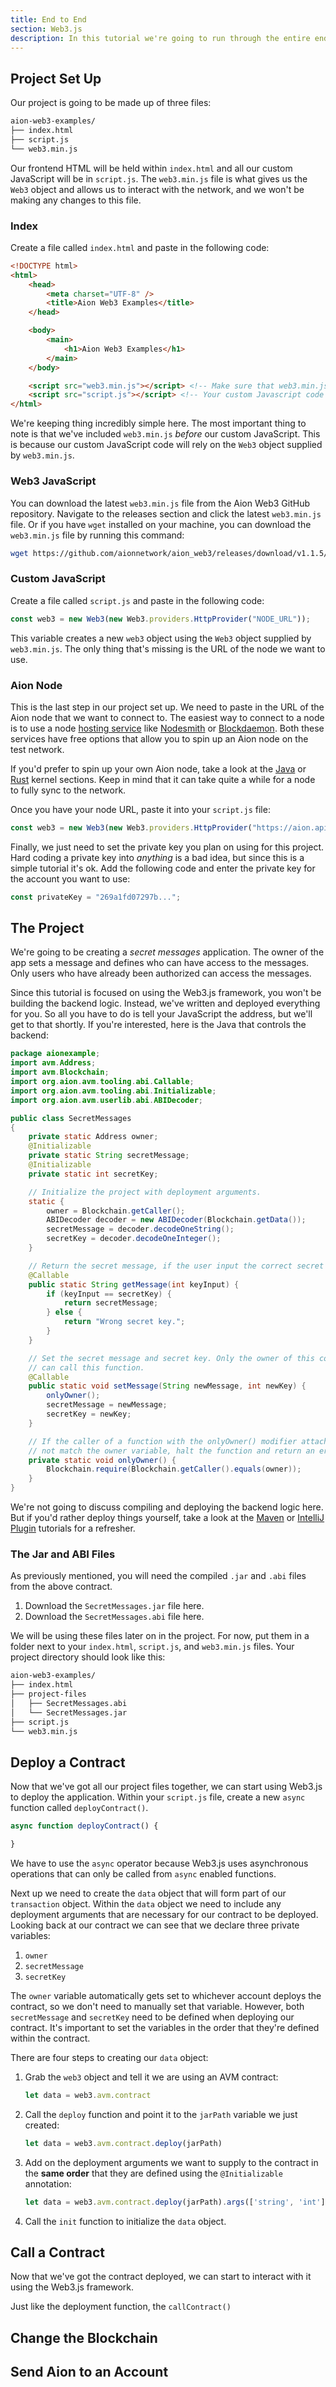 ```yaml
---
title: End to End
section: Web3.js
description: In this tutorial we're going to run through the entire end-to-end process of setting up your Web3.js project, connecting to a node, deploying a contract, and then interacting with it. This is a great place to get started with building web front-ends for your applications. We'll be supplying a sample contract for you to use, so you don't have to write any Java in this tutorial, and can focus on the JavaScript.
---
```


## Project Set Up

Our project is going to be made up of three files:

```bash
aion-web3-examples/
├── index.html
├── script.js
└── web3.min.js
```

Our frontend HTML will be held within `index.html` and all our custom JavaScript will be in `script.js`. The `web3.min.js` file is what gives us the `Web3` object and allows us to interact with the network, and we won't be making any changes to this file.

### Index

Create a file called `index.html` and paste in the following code:

```html
<!DOCTYPE html>
<html>
    <head>
        <meta charset="UTF-8" />
        <title>Aion Web3 Examples</title>
    </head>

    <body>
        <main>
            <h1>Aion Web3 Examples</h1>
        </main>
    </body>

    <script src="web3.min.js"></script> <!-- Make sure that web3.min.js is included before any other scripts. -->
    <script src="script.js"></script> <!-- Your custom Javascript code will go in here. -->
</html>
```

We're keeping thing incredibly simple here. The most important thing to note is that we've included `web3.min.js` _before_ our custom JavaScript. This is because our custom JavaScript code will rely on the `Web3` object supplied by `web3.min.js`.

### Web3 JavaScript

You can download the latest `web3.min.js` file from the Aion Web3 GitHub repository. Navigate to the releases section and click the latest `web3.min.js` file. Or if you have `wget` installed on your machine, you can download the `web3.min.js` file by running this command:

```bash
wget https://github.com/aionnetwork/aion_web3/releases/download/v1.1.5/web3.min.js
```

### Custom JavaScript

Create a file called `script.js` and paste in the following code:

```javascript
const web3 = new Web3(new Web3.providers.HttpProvider("NODE_URL"));
```

This variable creates a new `web3` object using the `Web3` object supplied by `web3.min.js`. The only thing that's missing is the URL of the node we want to use.

### Aion Node

This is the last step in our project set up. We need to paste in the URL of the Aion node that we want to connect to. The easiest way to connect to a node is to use a node [hosting service](nodes-hosting-services) like [Nodesmith](https://nodesmith.io/) or [Blockdaemon](https://blockdaemon.com/). Both these services have free options that allow you to spin up an Aion node on the test network.

If you'd prefer to spin up your own Aion node, take a look at the [Java](nodes-java-overview) or [Rust](nodes-rust-overview) kernel sections. Keep in mind that it can take quite a while for a node to fully sync to the network.

Once you have your node URL, paste it into your `script.js` file:

```javascript
const web3 = new Web3(new Web3.providers.HttpProvider("https://aion.api.nodesmith.io/v1/mastery/jsonrpc?apiKey=ab40c8f..."));
```

Finally, we just need to set the private key you plan on using for this project. Hard coding a private key into _anything_ is a bad idea, but since this is a simple tutorial it's ok. Add the following code and enter the private key for the account you want to use:

```javascript
const privateKey = "269a1fd07297b...";
```

## The Project

We're going to be creating a _secret messages_ application. The owner of the app sets a message and defines who can have access to the messages. Only users who have already been authorized can access the messages.

Since this tutorial is focused on using the Web3.js framework, you won't be building the backend logic. Instead, we've written and deployed everything for you. So all you have to do is tell your JavaScript the address, but we'll get to that shortly. If you're interested, here is the Java that controls the backend:

```java
package aionexample;
import avm.Address;
import avm.Blockchain;
import org.aion.avm.tooling.abi.Callable;
import org.aion.avm.tooling.abi.Initializable;
import org.aion.avm.userlib.abi.ABIDecoder;

public class SecretMessages
{
    private static Address owner;
    @Initializable
    private static String secretMessage;
    @Initializable
    private static int secretKey;

    // Initialize the project with deployment arguments.
    static {
        owner = Blockchain.getCaller();
        ABIDecoder decoder = new ABIDecoder(Blockchain.getData());
        secretMessage = decoder.decodeOneString();
        secretKey = decoder.decodeOneInteger();
    }

    // Return the secret message, if the user input the correct secret key.
    @Callable
    public static String getMessage(int keyInput) {
        if (keyInput == secretKey) {
            return secretMessage;
        } else {
            return "Wrong secret key.";
        }
    }

    // Set the secret message and secret key. Only the owner of this contract
    // can call this function.
    @Callable
    public static void setMessage(String newMessage, int newKey) {
        onlyOwner();
        secretMessage = newMessage;
        secretKey = newKey;
    }

    // If the caller of a function with the onlyOwner() modifier attached does
    // not match the owner variable, halt the function and return an error.
    private static void onlyOwner() {
        Blockchain.require(Blockchain.getCaller().equals(owner));
    }
}
```

We're not going to discuss compiling and deploying the backend logic here. But if you'd rather deploy things yourself, take a look at the [Maven](tutorials-maven-cli) or [IntelliJ Plugin](tutorials-intellij-plugin) tutorials for a refresher.

### The Jar and ABI Files

As previously mentioned, you will need the compiled `.jar` and `.abi` files from the above contract.

<!-- TODO: add links to these two files. -->
1. Download the `SecretMessages.jar` file here.
2. Download the `SecretMessages.abi` file here.

We will be using these files later on in the project. For now, put them in a folder next to your `index.html`, `script.js`, and `web3.min.js` files. Your project directory should look like this:

```bash
aion-web3-examples/
├── index.html
├── project-files
│   ├── SecretMessages.abi
│   └── SecretMessages.jar
├── script.js
└── web3.min.js
```

## Deploy a Contract

Now that we've got all our project files together, we can start using Web3.js to deploy the application. Within your `script.js` file, create a new `async` function called `deployContract()`.

```javascript
async function deployContract() {

}
```

We have to use the `async` operator because Web3.js uses asynchronous operations that can only be called from `async` enabled functions.

Next up we need to create the `data` object that will form part of our `transaction` object. Within the `data` object we need to include any deployment arguments that are necessary for our contract to be deployed. Looking back at our contract we can see that we declare three private variables:

1. `owner`
2. `secretMessage`
3. `secretKey`

The `owner` variable automatically gets set to whichever account deploys the contract, so we don't need to manually set that variable. However, both `secretMessage` and `secretKey` need to be defined when deploying our contract. It's important to set the variables in the order that they're defined within the contract. 

There are four steps to creating our `data` object:

1. Grab the `web3` object and tell it we are using an AVM contract:

    ```javascript
    let data = web3.avm.contract
    ```

2. Call the `deploy` function and point it to the `jarPath` variable we just created:

    ```javascript
    let data = web3.avm.contract.deploy(jarPath)
    ```

3. Add on the deployment arguments we want to supply to the contract in the **same order** that they are defined using the `@Initializable` annotation:

    ```javascript
    let data = web3.avm.contract.deploy(jarPath).args(['string', 'int'], ['The password is RED', 3141])
    ```

4. Call the `init` function to initialize the `data` object.



## Call a Contract

Now that we've got the contract deployed, we can start to interact with it using the Web3.js framework.

Just like the deployment function, the `callContract()`

## Change the Blockchain

## Send Aion to an Account
